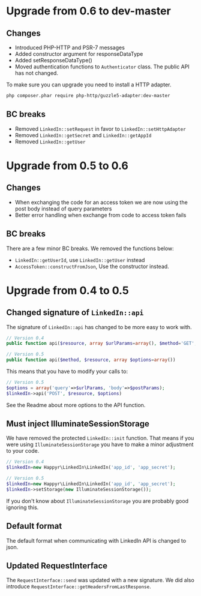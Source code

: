 # Upgrade from 0.6 to dev-master

## Changes

* Introduced PHP-HTTP and PSR-7 messages
* Added constructor argument for responseDataType
* Added setResponseDataType()
* Moved authentication functions to `Authenticator` class. The public API has not changed.   

To make sure you can upgrade you need to install a HTTP adapter.

```bash
php composer.phar require php-http/guzzle5-adapter:dev-master
```

## BC breaks

* Removed `LinkedIn::setRequest` in favor to `LinkedIn::setHttpAdapter`
* Removed `LinkedIn::getSecret` and `LinkedIn::getAppId` 
* Removed `LinkedIn::getUser`

# Upgrade from 0.5 to 0.6

## Changes

* When exchanging the code for an access token we are now using the post body instead of query parameters
* Better error handling when exchange from code to access token fails

## BC breaks

There are a few minor BC breaks. We removed the functions below: 

* `LinkedIn::getUserId`, use `LinkedIn::getUser` instead
* `AccessToken::constructFromJson`, Use the constructor instead. 

# Upgrade from 0.4 to 0.5

## Changed signature of `LinkedIn::api`

The signature of `LinkedIn::api` has changed to be more easy to work with. 
```php
// Version 0.4
public function api($resource, array $urlParams=array(), $method='GET', $postParams=array())

// Version 0.5
public function api($method, $resource, array $options=array())
```

This means that you have to modify your calls to: 
```php
// Version 0.5
$options = array('query'=>$urlParams, 'body'=>$postParams);
$linkedIn->api('POST', $resource, $options)
```
See the Readme about more options to the API function. 

## Must inject IlluminateSessionStorage
We have removed the protected `LinkedIn::init` function. That means if you were using `IlluminateSessionStorage` you have
to make a minor adjustment to your code. 

```php
// Version 0.4
$linkedIn=new Happyr\LinkedIn\LinkedIn('app_id', 'app_secret');

// Version 0.5
$linkedIn=new Happyr\LinkedIn\LinkedIn('app_id', 'app_secret');
$linkedIn->setStorage(new IlluminateSessionStorage());
```

If you don't know about `IlluminateSessionStorage` you are probably good ignoring this. 

## Default format 

The default format when communicating with LinkedIn API is changed to  json. 

## Updated RequestInterface

The `RequestInterface::send` was updated with a new signature. We did also introduce `RequestInterface::getHeadersFromLastResponse`. 
